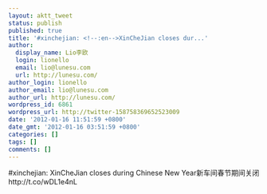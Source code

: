 ```yaml
---
layout: aktt_tweet
status: publish
published: true
title: '#xinchejian: <!--:en-->XinCheJian closes dur...'
author:
  display_name: Lio李欧
  login: lionello
  email: lio@lunesu.com
  url: http://lunesu.com/
author_login: lionello
author_email: lio@lunesu.com
author_url: http://lunesu.com/
wordpress_id: 6861
wordpress_url: http://twitter-158758369652523009
date: '2012-01-16 11:51:59 +0800'
date_gmt: '2012-01-16 03:51:59 +0800'
categories: []
tags: []
comments: []
---
```

<p>#xinchejian: <!--:en-->XinCheJian closes during Chinese New Year<!--:--><!--:zh-->新车间春节期间关闭<!--:--> http://t.co/wDL1e4nL</p>
